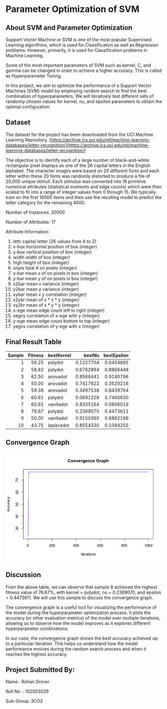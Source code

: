 # Parameter Optimization of SVM

## About SVM and Parameter Optimization

Support Vector Machine or SVM is one of the most popular Supervised Learning algorithms, which is used for Classification as well as Regression problems. However, primarily, it is used for Classification problems in Machine Learning.

Some of the most important parameters of SVM such as kernel, C, and gamma can be changed in order to achieve a higher accuracy. This is called as Hyperparameter Tuning. 

In this project, we aim to optimize the performance of a Support Vector Machines (SVM) model by employing random search to find the best combination of hyperparameters. We will iteratively test different sets of randomly chosen values for kernel, nu, and epsilon parameters to obtain the optimal configuration.

## Dataset

The dataset for the project has been downloaded from the UCI Machine Learning Repository.
[https://archive.ics.uci.edu/ml/machine-learning-databases/letter-recognition/](https://archive.ics.uci.edu/ml/machine-learning-databases/letter-recognition/)

The objective is to identify each of a large number of black-and-white rectangular pixel displays as one of the 26 capital letters in the English alphabet. The character images were based on 20 different fonts and each letter within these 20 fonts was randomly distorted to produce a file of 20,000 unique stimuli. Each stimulus was converted into 16 primitive numerical attributes (statistical moments and edge counts) which were then scaled to fit into a range of integer values from 0 through 15. We typically train on the first 16000 items and then use the resulting model to predict the letter category for the remaining 4000.

Number of Instances: 20000

Number of Attributes: 17

Attribute Information:
1. lettr capital letter (26 values from A to Z)
2. x-box horizontal position of box (integer)
3. y-box vertical position of box (integer)
4. width width of box (integer)
5. high height of box (integer)
6. onpix total # on pixels (integer)
7. x-bar mean x of on pixels in box (integer)
8. y-bar mean y of on pixels in box (integer)
9. x2bar mean x variance (integer)
10. y2bar mean y variance (integer)
11. xybar mean x y correlation (integer)
12. x2ybr mean of x * x * y (integer)
13. xy2br mean of x * y * y (integer)
14. x-ege mean edge count left to right (integer)
15. xegvy correlation of x-ege with y (integer)
16. y-ege mean edge count bottom to top (integer)
17. yegvx correlation of y-ege with x (integer)

## Final Result Table

| Sample| Fitness|bestKernel |    bestNu| bestEpsilon|
|------:|-------:|:----------|---------:|-----------:|
|      1|   56.25|polydot    | 0.1227704|   0.0454895|
|      2|   58.82|polydot    | 0.6762894|   0.9866448|
|      3|   62.50|anovadot   | 0.8566441|   0.9140796|
|      4|   50.00|anovadot   | 0.7417822|   0.3520216|
|      5|   59.38|anovadot   | 0.3497538|   0.8439764|
|      6|   60.61|polydot    | 0.0691228|   0.7400630|
|      7|   60.61|vanilladot | 0.8335164|   0.0606019|
|      8|   76.67|polydot    | 0.2369070|   0.4473611|
|      9|   50.00|vanilladot | 0.9150360|   0.6892199|
|     10|   43.75|laplacedot | 0.8554330|   0.1094255|

## Convergence Graph
![graph](convergenceGraph.png)

## Discussion
From the above table, we can observe that sample 8 achieved the highest fitness value of 76.67%, with kernel = polydot, nu = 0.2369070, and epsilon = 0.4473611. We will use this sample to discuss the convergence graph.

The convergence graph is a useful tool for visualizing the performance of the model during the hyperparameter optimization process. It plots the accuracy (or other evaluation metrics) of the model over multiple iterations, allowing us to observe how the model improves as it explores different hyperparameter combinations.

In our case, the convergence graph shows the best accuracy achieved up to a particular iteration. This helps us understand how the model performance evolves during the random search process and when it reaches the highest accuracy.

## Project Submitted By:
Name : Rohan Grover
  
Roll No. : 102003029

Sub-Group: 3CO2